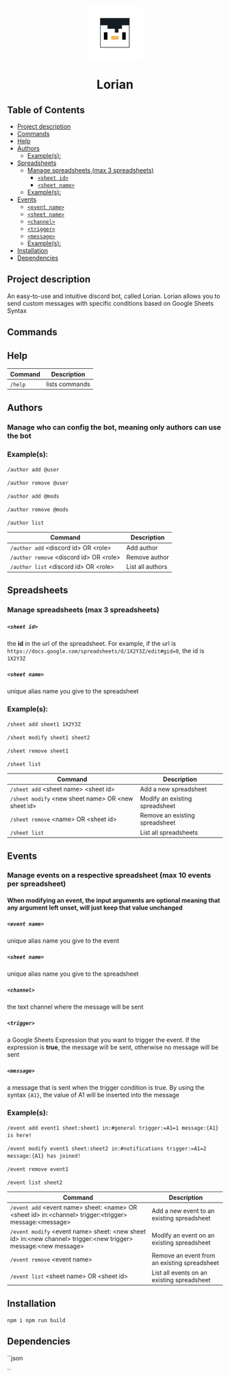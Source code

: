 <p align="center">
<img width="128px" src="src/assets/lorian.svg" alt="Lorian logo. a handsome and helpful penguin" width=32 style="vertical-align:middle">
<h1 align="center">Lorian</h1>
</p>

## Table of Contents
- [Project description](#project-description)
- [Commands](#commands)
- [Help](#help)
- [Authors](#authors)
  - [Example(s):](#examples)
- [Spreadsheets](#spreadsheets)
  - [Manage spreadsheets (max 3 spreadsheets)](#manage-spreadsheets-max-3-spreadsheets)
    - [``<sheet id>``](#sheet-id)
    - [``<sheet name>``](#sheet-name)
  - [Example(s):](#examples-1)
- [Events](#events)
    - [``<event name>``](#event-name)
    - [``<sheet name>``](#sheet-name-1)
    - [``<channel>``](#channel)
    - [``<trigger>``](#trigger)
    - [``<message>``](#message)
  - [Example(s):](#examples-2)
- [Installation](#installation)
- [Dependencies](#dependencies)






## Project description
An easy-to-use and intuitive discord bot, called Lorian. Lorian allows you to send custom messages with specific conditions based on Google Sheets Syntax

## Commands

## Help

| Command | Description |
| --- | --- |
| ``/help`` | lists commands | All commands are author only |
## Authors
### Manage who can config the bot, meaning **only authors** can use the bot

### Example(s):
``/author add @user``

``/author remove @user``

``/author add @mods``

``/author remove @mods``

``/author list``


| Command | Description |
| --- | --- |
| ``/author add`` \<discord id\> OR \<role\> | Add author |
| ``/author remove`` \<discord id\> OR \<role\> | Remove author |
| ``/author list`` \<discord id\> OR \<role\> | List all authors |

## Spreadsheets 
### Manage spreadsheets (max 3 spreadsheets)

##### ``<sheet id>``
the  **id** in the url of the spreadsheet. For example, if the url is ``https://docs.google.com/spreadsheets/d/1X2Y3Z/edit#gid=0``, the id is ``1X2Y3Z``
##### ``<sheet name>``
unique alias name you give to the spreadsheet

### Example(s):
``/sheet add sheet1 1X2Y3Z``

``/sheet modify sheet1 sheet2``

``/sheet remove sheet1``

``/sheet list``


| Command | Description |
| --- | --- |
| ``/sheet add`` \<sheet name\> \<sheet id\> | Add a new spreadsheet |
| ``/sheet modify`` \<new sheet name\> OR \<new sheet id\> | Modify an existing spreadsheet |
| ``/sheet remove`` \<name\> OR \<sheet id\> | Remove an existing spreadsheet |
| ``/sheet list`` | List all spreadsheets |

## Events
### Manage events on a respective spreadsheet (max 10 events per spreadsheet)
#### When modifying an event, the input arguments are optional meaning that any argument left unset, will just keep that value unchanged

##### ``<event name>``
unique alias name you give to the event
##### ``<sheet name>``
unique alias name you give to the spreadsheet
##### ``<channel>``
the text channel where the message will be sent
##### ``<trigger>``
a Google Sheets Expression that you want to trigger the event. If the expression is **true**, the message will be sent, otherwise no message will be sent
##### ``<message>``
a message that is sent when the trigger condition is true. By using the syntax ``{A1}``, the value of A1 will be inserted into the message

### Example(s):
``/event add event1 sheet:sheet1 in:#general trigger:=A1=1 message:{A1} is here!``

``/event modify event1 sheet:sheet2 in:#notifications trigger:=A1=2 message:{A1} has joined!``

``/event remove event1``

``/event list sheet2``


| Command | Description |
| --- | --- |
| ``/event add`` \<event name\> sheet: \<name\> OR \<sheet id\> in:\<channel\> trigger:\<trigger\> message:\<message\> | Add a new event to an existing spreadsheet |
| ``/event modify`` \<event name\> sheet: \<new sheet id\> in:\<new channel\> trigger:\<new trigger\> message:\<new message\> | Modify an event on an existing spreadsheet |
| ``/event remove`` \<event name\> | Remove an event from an existing spreadsheet |
| ``/event list`` \<sheet name\> OR \<sheet id\> | List all events on an existing spreadsheet |


## Installation
``
npm i
npm run build
``

## Dependencies
``json

``



